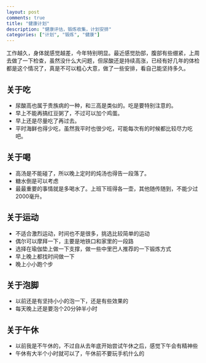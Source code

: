 ```yaml
---
layout: post
comments: true
title: "健康计划"
description: "健康评估，锻炼收集，计划安排"
categories: ["计划", "锻炼", "健康"]
---
```


工作越久，身体就感觉越差，今年特别明显。最近感觉肋部，腹部有些绷紧，上周去做了一下检查，虽然没什么大问题，但尿酸还是持续高涨，已经有好几年的体检都是这个情况了，真是不可以粗心大意，做了一些安排，看自己能坚持多久。

## 关于吃

- 尿酸高也属于贵族病的一种，和三高是类似的。吃是要特别注意的。
- 早上不能再搞红豆粥了，不过可以加个鸡蛋。
- 早上还是尽量吃了再过去。
- 平时海鲜也得少吃，虽然我平时也很少吃，可能每次有的时候都比较尽力吃吧。

## 关于喝

- 高汤是不能碰了，所以晚上定时的炖汤也得告一段落了。
- 糖水倒是可以考虑
- 最最重要的事情就是多喝水了。上班下班得各一壶，其他随传随到，不能少过2000毫升。

## 关于运动

- 不适合激烈运动，时间也不是很多，挑选比较简单的运动
- 偶尔可以摩拜一下，主要是地铁口和家里的一段路
- 选择在瑜伽垫上做一下支撑，做一些中里巴人推荐的一下锻炼方式
- 早上晚上都找时间做一下
- 晚上小小跑个步

## 关于泡脚

- 以前还是有坚持小小的泡一下，还是有些效果的
- 每天晚上还是要泡个20分钟半小时

## 关于午休

- 以前我是不午休的，不过自从去年底开始尝试午休之后，感觉下午会有精神些
- 午休有大半个小时就可以了，午休前不要玩手机什么的
